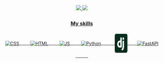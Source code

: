 
<div align="center">
  <a href="https://WandersoNoleto">
  <img  height="160em" src="https://github-readme-stats.vercel.app/api?username=WandersoNoleto&show_icons=true&theme=nightowl&include_all_commits=true&count_private=true"/>
  <img  height="160em" src="https://github-readme-stats.vercel.app/api/top-langs/?username=WandersoNoleto&layout=compact&langs_count=16&theme=nightowl"/>
</div>
  
  ##
  <div align="center">
    <h3>My skills<h3>
  </div>
  
      
  <div align="center">    
  <div>
      <img align="center" alt="CSS" height="60" width="40" src="https://cdn.jsdelivr.net/gh/devicons/devicon/icons/css3/css3-original.svg" />&nbsp;&nbsp;&nbsp;&nbsp;&nbsp;&nbsp;&nbsp;&nbsp;
      <img align="center" alt="HTML" height="60" width="40" src="https://cdn.jsdelivr.net/gh/devicons/devicon/icons/html5/html5-original.svg" />&nbsp;&nbsp;&nbsp;&nbsp;&nbsp;&nbsp;&nbsp;&nbsp;
      <img align="center" alt="JS" height="60" width="40" src="https://cdn.jsdelivr.net/gh/devicons/devicon/icons/javascript/javascript-original.svg" />&nbsp;&nbsp;&nbsp;&nbsp;&nbsp;&nbsp;&nbsp;&nbsp;
      <img align="center" alt="Python" height="60" width="40" src="https://cdn.jsdelivr.net/gh/devicons/devicon/icons/python/python-original.svg" />&nbsp;&nbsp;&nbsp;&nbsp;&nbsp;&nbsp;&nbsp;&nbsp;&nbsp;&nbsp;
      <img align="center" alt="Django" height="60" width="40" src="assets/django-icon-svgrepo-com.svg" />&nbsp;&nbsp;&nbsp;&nbsp;&nbsp;&nbsp;&nbsp;
      <img align="center" alt="FastAPI" height="60" width="40" src="https://cdn.jsdelivr.net/gh/devicons/devicon/icons/fastapi/fastapi-original.svg" />&nbsp;&nbsp;&nbsp;&nbsp;&nbsp;&nbsp;&nbsp;&nbsp;&nbsp;&nbsp;
</div>
     
</div>
      </div>    
  
  ##
  
  
